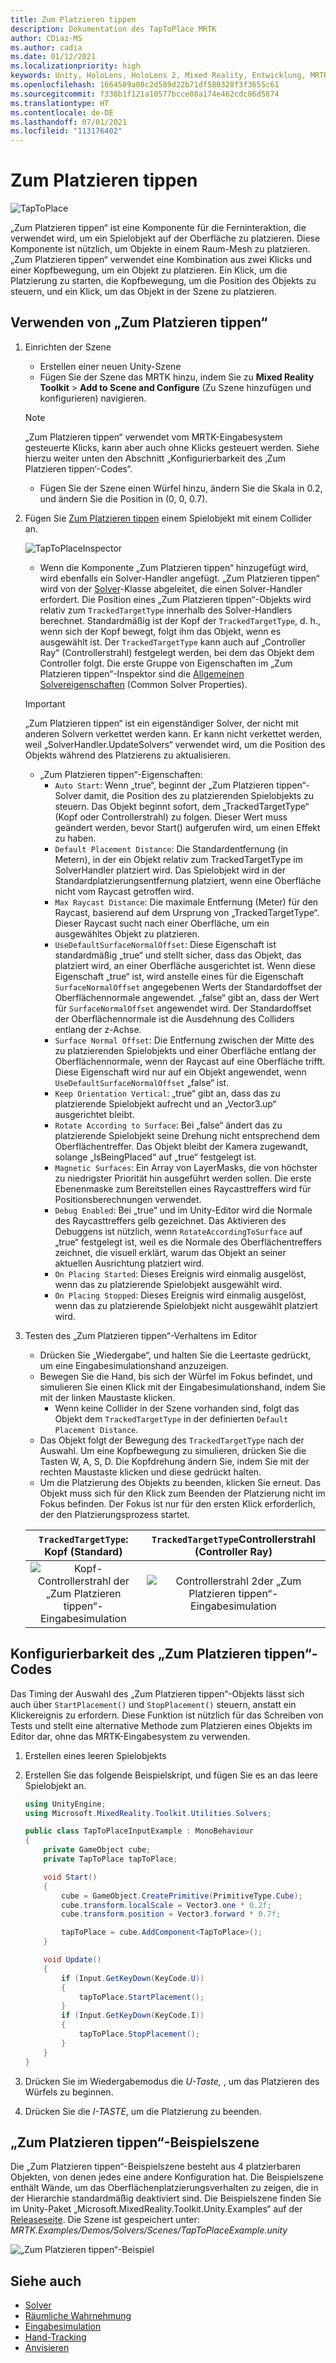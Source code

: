 ```yaml
---
title: Zum Platzieren tippen
description: Dokumentation des TapToPlace MRTK
author: CDiaz-MS
ms.author: cadia
ms.date: 01/12/2021
ms.localizationpriority: high
keywords: Unity, HoloLens, HoloLens 2, Mixed Reality, Entwicklung, MRTK, Zum Platzieren tippen,
ms.openlocfilehash: 1664509a08c2d589d22b71df580328f3f3655c61
ms.sourcegitcommit: f338b1f121a10577bcce08a174e462cdc86d5874
ms.translationtype: HT
ms.contentlocale: de-DE
ms.lasthandoff: 07/01/2021
ms.locfileid: "113176402"
---
```

# <a name="tap-to-place"></a>Zum Platzieren tippen

![TapToPlace](../../images/solver/tap-to-place/TapToPlaceIntroGif.gif)

„Zum Platzieren tippen“ ist eine Komponente für die Ferninteraktion, die verwendet wird, um ein Spielobjekt auf der Oberfläche zu platzieren. Diese Komponente ist nützlich, um Objekte in einem Raum-Mesh zu platzieren. „Zum Platzieren tippen“ verwendet eine Kombination aus zwei Klicks und einer Kopfbewegung, um ein Objekt zu platzieren. Ein Klick, um die Platzierung zu starten, die Kopfbewegung, um die Position des Objekts zu steuern, und ein Klick, um das Objekt in der Szene zu platzieren.

## <a name="using-tap-to-place"></a>Verwenden von „Zum Platzieren tippen“

1. Einrichten der Szene
    - Erstellen einer neuen Unity-Szene
    - Fügen Sie der Szene das MRTK hinzu, indem Sie zu **Mixed Reality Toolkit** > **Add to Scene and Configure** (Zu Szene hinzufügen und konfigurieren) navigieren.
    > [!NOTE]
    > „Zum Platzieren tippen“ verwendet vom MRTK-Eingabesystem gesteuerte Klicks, kann aber auch ohne Klicks gesteuert werden. Siehe hierzu weiter unten den Abschnitt „Konfigurierbarkeit des ‚Zum Platzieren tippen‘-Codes“.
    - Fügen Sie der Szene einen Würfel hinzu, ändern Sie die Skala in 0.2, und ändern Sie die Position in (0, 0, 0.7).
1. Fügen Sie [Zum Platzieren tippen](xref:Microsoft.MixedReality.Toolkit.Utilities.Solvers.TapToPlace) einem Spielobjekt mit einem Collider an.

    ![TapToPlaceInspector](../../images/solver/tap-to-place/TapToPlaceInspector2.png)

    - Wenn die Komponente „Zum Platzieren tippen“ hinzugefügt wird, wird ebenfalls ein Solver-Handler angefügt. „Zum Platzieren tippen“ wird von der [Solver](solver.md)-Klasse abgeleitet, die einen Solver-Handler erfordert. Die Position eines „Zum Platzieren tippen“-Objekts wird relativ zum `TrackedTargetType` innerhalb des Solver-Handlers berechnet. Standardmäßig ist der Kopf der `TrackedTargetType`, d. h., wenn sich der Kopf bewegt, folgt ihm das Objekt, wenn es ausgewählt ist.  Der `TrackedTargetType` kann auch auf „Controller Ray“ (Controllerstrahl) festgelegt werden, bei dem das Objekt dem Controller folgt. Die erste Gruppe von Eigenschaften im „Zum Platzieren tippen“-Inspektor sind die [Allgemeinen Solvereigenschaften](solver.md#common-solver-properties) (Common Solver Properties).  
    > [!IMPORTANT]
    > „Zum Platzieren tippen“ ist ein eigenständiger Solver, der nicht mit anderen Solvern verkettet werden kann. Er kann nicht verkettet werden, weil „SolverHandler.UpdateSolvers“ verwendet wird, um die Position des Objekts während des Platzierens zu aktualisieren.
    - „Zum Platzieren tippen“-Eigenschaften:
        - `Auto Start`: Wenn „true“, beginnt der „Zum Platzieren tippen“-Solver damit, die Position des zu platzierenden Spielobjekts zu steuern. Das Objekt beginnt sofort, dem „TrackedTargetType“ (Kopf oder Controllerstrahl) zu folgen. Dieser Wert muss geändert werden, bevor Start() aufgerufen wird, um einen Effekt zu haben.
        - `Default Placement Distance`: Die Standardentfernung (in Metern), in der ein Objekt relativ zum TrackedTargetType im SolverHandler platziert wird. Das Spielobjekt wird in der Standardplatzierungsentfernung platziert, wenn eine Oberfläche nicht vom Raycast getroffen wird.
        - `Max Raycast Distance`: Die maximale Entfernung (Meter) für den Raycast, basierend auf dem Ursprung von „TrackedTargetType“. Dieser Raycast sucht nach einer Oberfläche, um ein ausgewähltes Objekt zu platzieren.
        - `UseDefaultSurfaceNormalOffset`: Diese Eigenschaft ist standardmäßig „true“ und stellt sicher, dass das Objekt, das platziert wird, an einer Oberfläche ausgerichtet ist. Wenn diese Eigenschaft „true“ ist, wird anstelle eines für die Eigenschaft `SurfaceNormalOffset` angegebenen Werts der Standardoffset der Oberflächennormale angewendet. „false“ gibt an, dass der Wert für `SurfaceNormalOffset` angewendet wird. Der Standardoffset der Oberflächennormale ist die Ausdehnung des Colliders entlang der z-Achse.
        - `Surface Normal Offset`: Die Entfernung zwischen der Mitte des zu platzierenden Spielobjekts und einer Oberfläche entlang der Oberflächennormale, wenn der Raycast auf eine Oberfläche trifft. Diese Eigenschaft wird nur auf ein Objekt angewendet, wenn `UseDefaultSurfaceNormalOffset` „false“ ist.
        - `Keep Orientation Vertical`: „true“ gibt an, dass das zu platzierende Spielobjekt aufrecht und an „Vector3.up“ ausgerichtet bleibt.
        - `Rotate According to Surface`: Bei „false“ ändert das zu platzierende Spielobjekt seine Drehung nicht entsprechend dem Oberflächentreffer.  Das Objekt bleibt der Kamera zugewandt, solange „IsBeingPlaced“ auf „true“ festgelegt ist.
        - `Magnetic Surfaces`: Ein Array von LayerMasks, die von höchster zu niedrigster Priorität hin ausgeführt werden sollen. Die erste Ebenenmaske zum Bereitstellen eines Raycasttreffers wird für Positionsberechnungen verwendet.
        - `Debug Enabled`: Bei „true“ und im Unity-Editor wird die Normale des Raycasttreffers gelb gezeichnet. Das Aktivieren des Debuggens ist nützlich, wenn `RotateAccordingToSurface` auf „true“ festgelegt ist, weil es die Normale des Oberflächentreffers zeichnet, die visuell erklärt, warum das Objekt an seiner aktuellen Ausrichtung platziert wird.
        - `On Placing Started`: Dieses Ereignis wird einmalig ausgelöst, wenn das zu platzierende Spielobjekt ausgewählt wird.
        - `On Placing Stopped`: Dieses Ereignis wird einmalig ausgelöst, wenn das zu platzierende Spielobjekt nicht ausgewählt platziert wird.

1. Testen des „Zum Platzieren tippen“-Verhaltens im Editor
    - Drücken Sie „Wiedergabe“, und halten Sie die Leertaste gedrückt, um eine Eingabesimulationshand anzuzeigen.
    - Bewegen Sie die Hand, bis sich der Würfel im Fokus befindet, und simulieren Sie einen Klick mit der Eingabesimulationshand, indem Sie mit der linken Maustaste klicken.
        - Wenn keine Collider in der Szene vorhanden sind, folgt das Objekt dem `TrackedTargetType` in der definierten `Default Placement Distance`.
    - Das Objekt folgt der Bewegung des `TrackedTargetType` nach der Auswahl. Um eine Kopfbewegung zu simulieren, drücken Sie die Tasten W, A, S, D. Die Kopfdrehung ändern Sie, indem Sie mit der rechten Maustaste klicken und diese gedrückt halten.
    - Um die Platzierung des Objekts zu beenden, klicken Sie erneut.  Das Objekt muss sich für den Klick zum Beenden der Platzierung nicht im Fokus befinden. Der Fokus ist nur für den ersten Klick erforderlich, der den Platzierungsprozess startet.

    `TrackedTargetType`: Kopf (Standard) |  `TrackedTargetType`Controllerstrahl (Controller Ray)
    :-------------------------:|:-------------------------:
    ![Kopf-Controllerstrahl der „Zum Platzieren tippen“-Eingabesimulation](../../images/solver/tap-to-place/TapToPlaceInputSimulationHead.gif)  |  ![Controllerstrahl 2der „Zum Platzieren tippen“-Eingabesimulation](../../images/solver/tap-to-place/TapToPlaceInputSimulationControllerRay.gif)

## <a name="tap-to-place-code-configurability"></a>Konfigurierbarkeit des „Zum Platzieren tippen“-Codes

Das Timing der Auswahl des „Zum Platzieren tippen“-Objekts lässt sich auch über `StartPlacement()` und `StopPlacement()` steuern, anstatt ein Klickereignis zu erfordern. Diese Funktion ist nützlich für das Schreiben von Tests und stellt eine alternative Methode zum Platzieren eines Objekts im Editor dar, ohne das MRTK-Eingabesystem zu verwenden.

1. Erstellen eines leeren Spielobjekts
1. Erstellen Sie das folgende Beispielskript, und fügen Sie es an das leere Spielobjekt an.

    ```c#
    using UnityEngine;
    using Microsoft.MixedReality.Toolkit.Utilities.Solvers;

    public class TapToPlaceInputExample : MonoBehaviour
    {
        private GameObject cube;
        private TapToPlace tapToPlace;

        void Start()
        {
            cube = GameObject.CreatePrimitive(PrimitiveType.Cube);
            cube.transform.localScale = Vector3.one * 0.2f;
            cube.transform.position = Vector3.forward * 0.7f;

            tapToPlace = cube.AddComponent<TapToPlace>();
        }

        void Update()
        {
            if (Input.GetKeyDown(KeyCode.U))
            {
                tapToPlace.StartPlacement();
            }
            if (Input.GetKeyDown(KeyCode.I))
            {
                tapToPlace.StopPlacement();
            }
        }
    }
    ```

1. Drücken Sie im Wiedergabemodus die *U-Taste,* , um das Platzieren des Würfels zu beginnen.
1. Drücken Sie die *I-TASTE*, um die Platzierung zu beenden.

## <a name="tap-to-place-example-scene"></a>„Zum Platzieren tippen“-Beispielszene

Die „Zum Platzieren tippen“-Beispielszene besteht aus 4 platzierbaren Objekten, von denen jedes eine andere Konfiguration hat. Die Beispielszene enthält Wände, um das Oberflächenplatzierungsverhalten zu zeigen, die in der Hierarchie standardmäßig deaktiviert sind. Die Beispielszene finden Sie im Unity-Paket „Microsoft.MixedReality.Toolkit.Unity.Examples“ auf der [Releaseseite](https://github.com/Microsoft/MixedRealityToolkit-Unity/releases). Die Szene ist gespeichert unter: *MRTK.Examples/Demos/Solvers/Scenes/TapToPlaceExample.unity*

![„Zum Platzieren tippen“-Beispiel](../../images/solver/tap-to-place/TapToPlaceExampleScene.gif)

## <a name="see-also"></a>Siehe auch

- [Solver](solver.md)
- [Räumliche Wahrnehmung](../../spatial-awareness/spatial-awareness-getting-started.md)
- [Eingabesimulation](../../input-simulation/input-simulation-service.md)
- [Hand-Tracking](../../input/hand-tracking.md)
- [Anvisieren](../../input/gaze.md)
